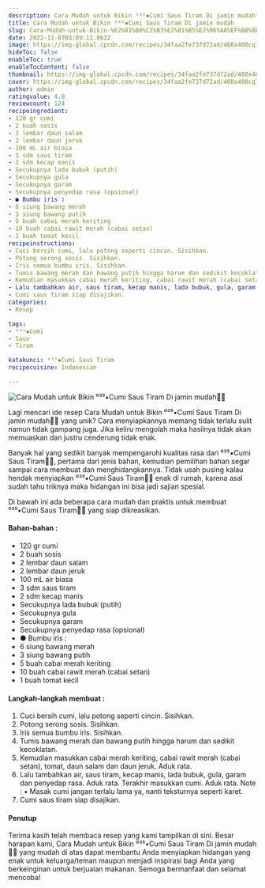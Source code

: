 ```yaml
---
description: Cara Mudah untuk Bikin ⁰³⁵▪︎Cumi Saus Tiram Di jamin mudah"
title: Cara Mudah untuk Bikin ⁰³⁵▪︎Cumi Saus Tiram Di jamin mudah
slug: Cara-Mudah-untuk-Bikin-%E2%81%B0%C2%B3%E2%81%B5%E2%96%AA%EF%B8%8ECumi-Saus-Tiram-Di-jamin-mudah
date: 2022-11-8T03:09:12.063Z
image: https://img-global.cpcdn.com/recipes/34faa2fe737d72ad/400x400cq70/photo.jpg
hideToc: false
enableToc: true
enableTocContent: false
thumbnail: https://img-global.cpcdn.com/recipes/34faa2fe737d72ad/400x400cq70/photo.jpg
cover: https://img-global.cpcdn.com/recipes/34faa2fe737d72ad/400x400cq70/photo.jpg
author: admin
ratingvalue: 4.8
reviewcount: 124
recipeingredient:
- 120 gr cumi
- 2 buah sosis
- 2 lembar daun salam
- 2 lembar daun jeruk
- 100 mL air biasa
- 3 sdm saus tiram
- 2 sdm kecap manis
- Secukupnya lada bubuk (putih)
- Secukupnya gula
- Secukupnya garam
- Secukupnya penyedap rasa (opsional)
- ● Bumbu iris :
- 6 siung bawang merah
- 3 siung bawang putih
- 5 buah cabai merah keriting
- 10 buah cabai rawit merah (cabai setan)
- 1 buah tomat kecil
recipeinstructions:
- Cuci bersih cumi, lalu potong seperti cincin. Sisihkan.
- Potong serong sosis. Sisihkan.
- Iris semua bumbu iris. Sisihkan.
- Tumis bawang merah dan bawang putih hingga harum dan sedikit kecoklatan.
- Kemudian masukkan cabai merah keriting, cabai rawit merah (cabai setan), tomat, daun salam dan daun jeruk. Aduk rata.
- Lalu tambahkan air, saus tiram, kecap manis, lada bubuk, gula, garam dan penyedap rasa. Aduk rata. Terakhir masukkan cumi. Aduk rata. Note : ▪︎ Masak cumi jangan terlalu lama ya, nanti teksturnya seperti karet.
- Cumi saus tiram siap disajikan.
categories:
- Resep

tags:
- ⁰³⁵▪︎Cumi
- Saus
- Tiram

katakunci: ⁰³⁵▪︎Cumi Saus Tiram
recipecuisine: Indonesian

---
```


![Cara Mudah untuk Bikin ⁰³⁵▪︎Cumi Saus Tiram Di jamin mudah👩‍🍳](https://img-global.cpcdn.com/recipes/34faa2fe737d72ad/400x400cq70/photo.jpg)

Lagi mencari ide resep Cara Mudah untuk Bikin ⁰³⁵▪︎Cumi Saus Tiram Di jamin mudah👩‍🍳 yang unik? Cara menyiapkannya memang tidak terlalu sulit namun tidak gampang juga. Jika keliru mengolah maka hasilnya tidak akan memuaskan dan justru cenderung tidak enak.

Banyak hal yang sedikit banyak mempengaruhi kualitas rasa dari ⁰³⁵▪︎Cumi Saus Tiram👩‍🍳, pertama dari jenis bahan, kemudian pemilihan bahan segar sampai cara membuat dan menghidangkannya. Tidak usah pusing kalau hendak menyiapkan ⁰³⁵▪︎Cumi Saus Tiram👩‍🍳 enak di rumah, karena asal sudah tahu triknya maka hidangan ini bisa jadi sajian spesial.

Di bawah ini ada beberapa cara mudah dan praktis untuk membuat ⁰³⁵▪︎Cumi Saus Tiram👩‍🍳 yang siap dikreasikan.

<!--inarticleads1-->

#### Bahan-bahan :

- 120 gr cumi
- 2 buah sosis
- 2 lembar daun salam
- 2 lembar daun jeruk
- 100 mL air biasa
- 3 sdm saus tiram
- 2 sdm kecap manis
- Secukupnya lada bubuk (putih)
- Secukupnya gula
- Secukupnya garam
- Secukupnya penyedap rasa (opsional)
- ● Bumbu iris :
- 6 siung bawang merah
- 3 siung bawang putih
- 5 buah cabai merah keriting
- 10 buah cabai rawit merah (cabai setan)
- 1 buah tomat kecil

<!--inarticleads2-->

#### Langkah-langkah membuat :

1. Cuci bersih cumi, lalu potong seperti cincin. Sisihkan.
1. Potong serong sosis. Sisihkan.
1. Iris semua bumbu iris. Sisihkan.
1. Tumis bawang merah dan bawang putih hingga harum dan sedikit kecoklatan.
1. Kemudian masukkan cabai merah keriting, cabai rawit merah (cabai setan), tomat, daun salam dan daun jeruk. Aduk rata.
1. Lalu tambahkan air, saus tiram, kecap manis, lada bubuk, gula, garam dan penyedap rasa. Aduk rata. Terakhir masukkan cumi. Aduk rata. Note : ▪︎ Masak cumi jangan terlalu lama ya, nanti teksturnya seperti karet.
1. Cumi saus tiram siap disajikan.

#### Penutup

Terima kasih telah membaca resep yang kami tampilkan di sini. Besar harapan kami, Cara Mudah untuk Bikin ⁰³⁵▪︎Cumi Saus Tiram Di jamin mudah👩‍🍳 yang mudah di atas dapat membantu Anda menyiapkan hidangan yang enak untuk keluarga/teman maupun menjadi inspirasi bagi Anda yang berkeinginan untuk berjualan makanan. Semoga bermanfaat dan selamat mencoba!